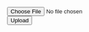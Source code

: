 <!DOCTYPE html>
<html>
<head>
  <title>MP3 Upload</title>
  <link rel="stylesheet" type="text/css" href="uploadstyles.css>
</head>
<body>
  <h2>Upload MP3 File</h2>
  
  <form id="uploadForm" enctype="multipart/form-data">
    <input type="file" id="mp3File" accept=".mp3"><br>
    <button type="submit">Upload</button>
  </form>

  <script>
    document.getElementById('uploadForm').addEventListener('submit', function(e) {
      e.preventDefault(); // Prevent form submission
      
      var fileInput = document.getElementById('mp3File');
      var file = fileInput.files[0];
      
      if (file) {
        var reader = new FileReader();
        reader.onload = function(e) {
          var mp3Data = e.target.result;
          // Here, you can send the `mp3Data` to your server for database storage using AJAX or any other method
          // Example: You can use the fetch API to send the data to your server
          fetch('/store-mp3', {
            method: 'POST',
            body: mp3Data
          })
          .then(function(response) {
            // Handle the server response
            console.log('MP3 file uploaded successfully');
          })
          .catch(function(error) {
            // Handle errors
            console.error('Error uploading MP3 file', error);
          });
        }
        reader.readAsDataURL(file);
      }
    });
  </script>
</body>
</html>